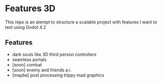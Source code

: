 # Features 3D

This repo is an atempt to structure a scalable project with features I want to test using Godot 4.2

## Features
 - dark souls like 3D third person controllers
 - seamless portals
 - [soon] combat
 - [soon] enemy and friends a.i.
 - [maybe] post processing trippy mad graphics
 
